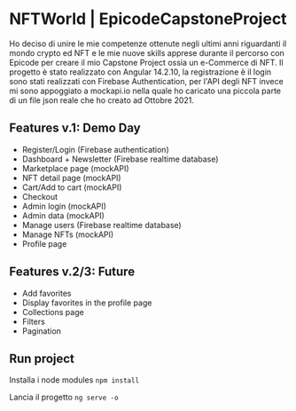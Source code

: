 # NFTWorld | EpicodeCapstoneProject

Ho deciso di unire le mie competenze ottenute negli ultimi anni riguardanti il mondo crypto ed NFT e le mie nuove skills apprese durante il percorso con Epicode per creare il mio Capstone Project ossia un e-Commerce di NFT. Il progetto è stato realizzato con Angular 14.2.10, la registrazione è il login sono stati realizzati con Firebase Authentication, per l'API degli NFT invece mi sono appoggiato a mockapi.io nella quale ho caricato una piccola parte di un file json reale che ho creato ad Ottobre 2021. 

## Features v.1: Demo Day
- Register/Login (Firebase authentication)
- Dashboard + Newsletter (Firebase realtime database)
- Marketplace page (mockAPI)
- NFT detail page (mockAPI)
- Cart/Add to cart (mockAPI)
- Checkout
- Admin login (mockAPI)
- Admin data (mockAPI)
- Manage users (Firebase realtime database)
- Manage NFTs (mockAPI)
- Profile page

## Features v.2/3: Future
- Add favorites
- Display favorites in the profile page
- Collections page
- Filters
- Pagination

## Run project

Installa i node modules 
`npm install`

Lancia il progetto
`ng serve -o`
